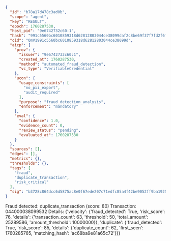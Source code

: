 ```json
{
  "id": "b78a17d478c3ad0b",
  "scope": "agent",
  "key": "RESULT",
  "epoch": 1760287530,
  "host_pid": "9e6742732c60:1",
  "hash": "991c5560bc6010859318d62812803044ce38099daf2c8be69f37f7fd2f6f51b1",
  "cid": "QmV1991c5560bc6010859318d62812803044ce38099d",
  "aicp": {
    "prov": {
      "issuer": "9e6742732c60:1",
      "created_at": 1760287530,
      "method": "automated_fraud_detection",
      "vc_type": "VerifiableCredential"
    },
    "ucon": {
      "usage_constraints": [
        "no_pii_export",
        "audit_required"
      ],
      "purpose": "fraud_detection_analysis",
      "enforcement": "mandatory"
    },
    "eval": {
      "confidence": 1.0,
      "evidence_count": 0,
      "review_status": "pending",
      "evaluated_at": 1760287530
    }
  },
  "sources": [],
  "edges": [],
  "metrics": {},
  "thresholds": {},
  "tags": [
    "fraud",
    "duplicate_transaction",
    "risk_critical"
  ],
  "sig": "b3728c864dcc6d5875ac8e0f67ede207c71edfc85a4f42be9052ff9ba19254dc"
}
```

Fraud detected: duplicate_transaction (score: 80)
Transaction: 044000038099532
Details: {'velocity': {'fraud_detected': True, 'risk_score': 76, 'details': {'transaction_count': 63, 'threshold': 50, 'total_amount': 25289586, 'amount_threshold': 10000000}}, 'duplicate': {'fraud_detected': True, 'risk_score': 85, 'details': {'duplicate_count': 62, 'first_seen': 1760285765, 'matching_hash': 'ac68ba9e81a65c72'}}}